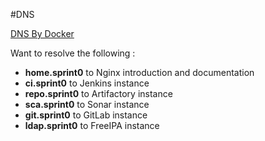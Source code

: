 #DNS

[DNS By Docker](http://www.damagehead.com/blog/2015/04/28/deploying-a-dns-server-using-docker/)

Want to resolve the following : 

* **home.sprint0** to Nginx introduction and documentation
* **ci.sprint0** to Jenkins instance
* **repo.sprint0** to Artifactory instance
* **sca.sprint0** to Sonar instance
* **git.sprint0** to GitLab instance
* **ldap.sprint0** to FreeIPA instance

